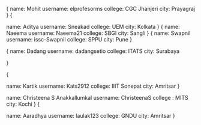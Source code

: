 {
name: Mohit
username: elprofesorms
college: CGC Jhanjeri
city: Prayagraj
}
{

name: Aditya
username: Sneakad
college: UEM
city: Kolkata
}
{
name: Naeema
username: Naeema21
college: SBGI
city: Sangli
}
{
name: Swapnil
username: issc-Swapnil
college: SPPU
city: Pune
}

{
name: Dadang
username: dadangsetio
college: ITATS
city: Surabaya

}

{

name: Kartik
username: Kats2912
college: IIIT Sonepat
city: Amritsar
}

name: Christeena S Anakkallumkal
username: ChristeenaS
college : MITS
city: Kochi 
}
{

name: Aaradhya
username: laulak123
college: GNDU
city: Amritsar
}

